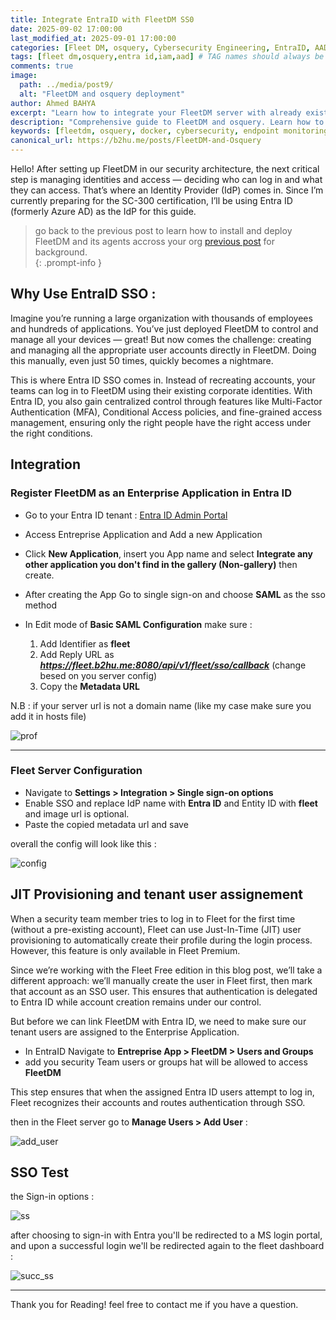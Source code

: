 ```yaml
---
title: Integrate EntraID with FleetDM SS0
date: 2025-09-02 17:00:00 
last_modified_at: 2025-09-01 17:00:00
categories: [Fleet DM, osquery, Cybersecurity Engineering, EntraID, AAD, Azure, IAM]
tags: [fleet dm,osquery,entra id,iam,aad] # TAG names should always be lowercase
comments: true
image:
  path: ../media/post9/
  alt: "FleetDM and osquery deployment"
author: Ahmed BAHYA
excerpt: "Learn how to integrate your FleetDM server with already existing Entra ID tenant for seamless SSO login of you security and incident response team"
description: "Comprehensive guide to FleetDM and osquery. Learn how to deploy FleetDM with Docker, manage osquery agents, and integrate with your cybersecurity monitoring stack for enhanced visibility and defense."
keywords: [fleetdm, osquery, docker, cybersecurity, endpoint monitoring, purple team, siem, detection, response]
canonical_url: https://b2hu.me/posts/FleetDM-and-Osquery
---
```


Hello! After setting up FleetDM in our security architecture, the next critical step is managing identities and access — deciding who can log in and what they can access. That’s where an Identity Provider (IdP) comes in. Since I’m currently preparing for the SC-300 certification, I’ll be using Entra ID (formerly Azure AD) as the IdP for this guide.

> go back to the previous post to learn how to install and deploy FleetDM and its agents accross your org [previous post](https://b2hu.me/posts/FleetDM-and-osquery/) for background.  
{: .prompt-info }

## Why Use EntraID SSO :
Imagine you’re running a large organization with thousands of employees and hundreds of applications. You’ve just deployed FleetDM to control and manage all your devices — great! But now comes the challenge: creating and managing all the appropriate user accounts directly in FleetDM. Doing this manually, even just 50 times, quickly becomes a nightmare.

This is where Entra ID SSO comes in. Instead of recreating accounts, your teams can log in to FleetDM using their existing corporate identities. With Entra ID, you also gain centralized control through features like Multi-Factor Authentication (MFA), Conditional Access policies, and fine-grained access management, ensuring only the right people have the right access under the right conditions.

## Integration

### Register FleetDM as an Enterprise Application in Entra ID

- Go to your Entra ID tenant : [Entra ID Admin Portal](https://entra.microsoft.com/)
- Access Entreprise Application and Add a new Application
- Click **New Application**, insert you App name and select **Integrate any other application you don't find in the gallery (Non-gallery)** then create.
- After creating the App Go to single sign-on and choose **SAML** as the sso method 
- In Edit mode of **Basic SAML Configuration** make sure :
  
  1. Add Identifier as **fleet**
  2. Add Reply URL as ***https://fleet.b2hu.me:8080/api/v1/fleet/sso/callback*** (change besed on you server config)
  3. Copy the **Metadata URL**

N.B : if your server url is not a domain name (like my case make sure you add it in hosts file)

![prof](/./media/post9/entr_app.png)

---
### Fleet Server Configuration

- Navigate to **Settings > Integration > Single sign-on options**
- Enable SSO and replace IdP name with **Entra ID** and Entity ID with **fleet** and image url is optional.
- Paste the copied metadata url and save

overall the config will look like this : 

![config](/./media/post9/fleet.png)

## JIT Provisioning and tenant user assignement 

When a security team member tries to log in to Fleet for the first time (without a pre-existing account), Fleet can use Just-In-Time (JIT) user provisioning to automatically create their profile during the login process. However, this feature is only available in Fleet Premium.

Since we’re working with the Fleet Free edition in this blog post, we’ll take a different approach: we’ll manually create the user in Fleet first, then mark that account as an SSO user. This ensures that authentication is delegated to Entra ID while account creation remains under our control.

But before we can link FleetDM with Entra ID, we need to make sure our tenant users are assigned to the Enterprise Application.
- In EntraID Navigate to **Entreprise App > FleetDM > Users and Groups**
- add you security Team users or groups hat will be allowed to access **FleetDM**

This step ensures that when the assigned Entra ID users attempt to log in, Fleet recognizes their accounts and routes authentication through SSO.

then in the Fleet server go to **Manage Users > Add User** :

![add_user](/./media/post9/add_user.png)

## SSO Test
the Sign-in options : 

![ss](/./media/post9/sso.png)

after choosing to sign-in with Entra you'll be redirected to a MS login portal, and upon a successful login we'll be redirected again to the fleet dashboard : 

![succ_ss](/./media/post9/succ_ss.png)

---

Thank you for Reading! feel free to contact me if you have a question.